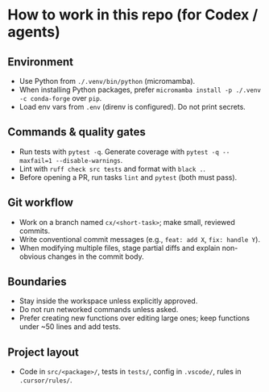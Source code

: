 # How to work in this repo (for Codex / agents)

## Environment
- Use Python from `./.venv/bin/python` (micromamba).
- When installing Python packages, prefer `micromamba install -p ./.venv -c conda-forge` over `pip`.
- Load env vars from `.env` (direnv is configured). Do not print secrets.

## Commands & quality gates
- Run tests with `pytest -q`. Generate coverage with `pytest -q --maxfail=1 --disable-warnings`.
- Lint with `ruff check src tests` and format with `black .`.
- Before opening a PR, run tasks `lint` and `pytest` (both must pass).

## Git workflow
- Work on a branch named `cx/<short-task>`; make small, reviewed commits.
- Write conventional commit messages (e.g., `feat: add X`, `fix: handle Y`).
- When modifying multiple files, stage partial diffs and explain non-obvious changes in the commit body.

## Boundaries
- Stay inside the workspace unless explicitly approved.
- Do not run networked commands unless asked.
- Prefer creating new functions over editing large ones; keep functions under ~50 lines and add tests.

## Project layout
- Code in `src/<package>/`, tests in `tests/`, config in `.vscode/`, rules in `.cursor/rules/`.
